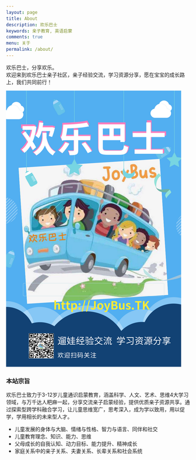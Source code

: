 ```yaml
---
layout: page
title: About
description: 欢乐巴士
keywords: 亲子教育, 英语启蒙
comments: true
menu: 关于
permalink: /about/
---
```


欢乐巴士，分享欢乐。     
欢迎来到欢乐巴士亲子社区，亲子经验交流，学习资源分享，愿在宝宝的成长路上，我们共同前行！

![欢乐巴士](/public/jbxc.jpg)    

### 本站宗旨   

欢乐巴士致力于3-12岁儿童通识启蒙教育，涵盖科学、人文、艺术、思维4大学习领域，与万千达人粑麻一起，分享交流亲子启蒙经验，提供优质亲子资源共享。通过探索型跨学科融合学习，让儿童思维宽广，思考深入，成为学以致用，用以促学，学用相长的未来型人才。
* 儿童发展的身体与大脑、情绪与性格、智力与语言、同伴和社交
* 儿童教育理念、知识、能力、思维
* 父母成长的自我认知、动力目标、能力提升、精神成长
* 家庭关系中的亲子关系、夫妻关系、长辈关系和社会系统
